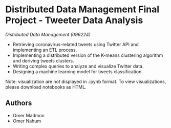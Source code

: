 # Distributed Data Management Final Project - Tweeter Data Analysis
*Distributed Data Management (096224)*

*	Retrieving coronavirus-related tweets using Twitter API and implementing an ETL process.
*	Implementing a distributed version of the K-means clustering algorithm and deriving tweets clusters.
*	Writing complex queries to analyze and visualize Twitter data.
*	Designing a machine learning model for tweets classification.

Note: visualization are not displayed in .ipynb format. To view visualizations, please download notebooks as HTML.

## Authors
* Omer Madmon
* Omer Nahum